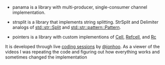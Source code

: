 - panama is a library with multi-producer, single-consumer channel implementation.

- strsplit is a library that implements string splitting. StrSplit and Delimiter analogs of [std::str::Split](https://doc.rust-lang.org/std/str/struct.Split.html) and [std::str::pattern::Pattern](https://doc.rust-lang.org/std/str/pattern/trait.Pattern.html).

- pointers is a library with custom implementions of [Cell](https://doc.rust-lang.org/std/cell/), [Refcell](https://doc.rust-lang.org/std/cell/struct.RefCell.html), and [Rc](https://doc.rust-lang.org/std/rc/struct.Rc.html)


It is developed through live [coding sessions](https://www.youtube.com/channel/UC_iD0xppBwwsrM9DegC5cQQ) by [@jonhoo](https://github.com/jonhoo). As a viewer of the videos I was repeating the code and figuring out how everything works and sometimes changed the implementation
